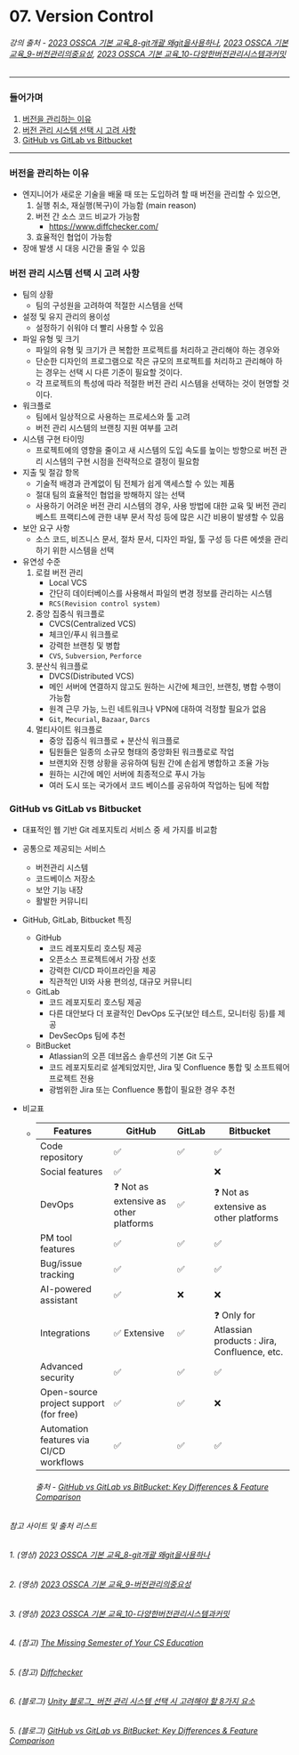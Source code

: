 # 07. Version Control

###### 강의 출처 - [2023 OSSCA 기본 교육_8-git개괄 왜git을사용하나](https://www.youtube.com/watch?v=BdgWZy87e9M&list=PL8MaVgZDhGk-z7cezrPFJ5y6v3GW_S1iF&index=10), [2023 OSSCA 기본 교육_9-버전관리의중요성](https://www.youtube.com/watch?v=UVz7WCx7HEI&list=PL8MaVgZDhGk-z7cezrPFJ5y6v3GW_S1iF&index=11), [2023 OSSCA 기본 교육_10-다양한버전관리시스템과커밋](https://www.youtube.com/watch?v=VVjQ6yQRFlc&list=PL8MaVgZDhGk-z7cezrPFJ5y6v3GW_S1iF&index=12)

***
### 들어가며
1. <a href="#reason">버전을 관리하는 이유</a>
2. <a href="#think">버전 관리 시스템 선택 시 고려 사항</a>
3. <a href="#compare">GitHub vs GitLab vs Bitbucket</a>

***
### <span id="reason">버전을 관리하는 이유</span>

- 엔지니어가 새로운 기술을 배울 때 또는 도입하려 할 때 버전을 관리할 수 있으면,
    1. 실행 취소, 재실행(복구)이 가능함  (main reason)
    2. 버전 간 소스 코드 비교가 가능함
        - https://www.diffchecker.com/
    3. 효율적인 협업이 가능함
- 장애 발생 시 대응 시간을 줄일 수 있음

### <span id="think">버전 관리 시스템 선택 시 고려 사항</span>
- 팀의 상황
    - 팀의 구성원을 고려하여 적절한 시스템을 선택
- 설정 및 유지 관리의 용이성
    - 설정하기 쉬워야 더 빨리 사용할 수 있음
- 파일 유형 및 크기
    - 파일의 유형 및 크기가 큰 복합한 프로젝트를 처리하고 관리해야 하는 경우와
    - 단순한 디자인의 프로그램으로 작은 규모의 프로젝트를 처리하고 관리해야 하는 경우는 선택 시 다른 기준이 필요할 것이다.
    - 각 프로젝트의 특성에 따라 적절한 버전 관리 시스템을 선택하는 것이 현명할 것이다.
- 워크플로
    - 팀에서 일상적으로 사용하는 프로세스와 툴 고려
    - 버전 관리 시스템의 브랜칭 지원 여부를 고려
- 시스템 구현 타이밍
    - 프로젝트에의 영향을 줄이고 새 시스템의 도입 속도를 높이는 방향으로 버전 관리 시스템의 구현 시점을 전략적으로 결정이 필요함
- 지출 및 절감 항목
    - 기술적 배경과 관계없이 팀 전체가 쉽게 액세스할 수 있는 제품
    - 절대 팀의 효율적인 협업을 방해하지 않는 선택
    - 사용하기 어려운 버전 관리 시스템의 경우, 사용 방법에 대한 교육 및 버전 관리 베스트 프랙티스에 관한 내부 문서 작성 등에 많은 시간 비용이 발생할 수 있음
- 보안 요구 사항
    - 소스 코드, 비즈니스 문서, 절차 문서, 디자인 파일, 툴 구성 등 다른 에셋을 관리하기 위한 시스템을 선택
- 유연성 수준
    1. 로컬 버전 관리 
        - Local VCS
        - 간단히 데이터베이스를 사용해서 파일의 변경 정보를 관리하는 시스템
        - `RCS(Revision control system)`
    1. 중앙 집중식 워크플로 
        - CVCS(Centralized VCS)
        - 체크인/푸시 워크플로
        - 강력한 브랜칭 및 병합
        - `CVS`, `Subversion`, `Perforce`
    2. 분산식 워크플로
        - DVCS(Distributed VCS)
        - 메인 서버에 연결하지 않고도 원하는 시간에 체크인, 브랜칭, 병합 수행이 가능함
        - 원격 근무 가능, 느린 네트워크나 VPN에 대하여 걱정할 필요가 없음
        - `Git`, `Mecurial`, `Bazaar`, `Darcs`
    3. 멀티사이트 워크플로
        - 중앙 집중식 워크플로 + 분산식 워크플로
        - 팀원들은 일종의 소규모 형태의 중앙화된 워크플로로 작업
        - 브랜치와 진행 상황을 공유하여 팀원 간에 손쉽게 병합하고 조율 가능
        - 원하는 시간에 메인 서버에 최종적으로 푸시 가능
        - 여러 도시 또는 국가에서 코드 베이스를 공유하여 작업하는 팀에 적합

### <span id="compare">GitHub vs GitLab vs Bitbucket</span>
- 대표적인 웹 기반 Git 레포지토리 서비스 중 세 가지를 비교함
- 공통으로 제공되는 서비스
  - 버전관리 시스템
  - 코드베이스 저장소
  - 보안 기능 내장
  - 활발한 커뮤니티
- GitHub, GitLab, Bitbucket 특징
  - GitHub
      - 코드 레포지토리 호스팅 제공
      - 오픈소스 프로젝트에서 가장 선호
      - 강력한 CI/CD 파이프라인을 제공
      - 직관적인 UI와 사용 편의성, 대규모 커뮤니티
  - GitLab
      - 코드 레포지토리 호스팅 제공
      - 다른 대안보다 더 포괄적인 DevOps 도구(보안 테스트, 모니터링 등)를 제공
      - DevSecOps 팀에 추천
  - BitBucket
      - Atlassian의 오픈 데브옵스 솔루션의 기본 Git 도구
      - 코드 레포지토리로 설계되었지만, Jira 및 Confluence 통합 및 소프트웨어 프로젝트 전용
      - 광범위한 Jira 또는 Confluence 통합이 필요한 경우 추천

- 비교표
  - | Features                                | GitHub                                  | GitLab | Bitbucket                                              |
    |-----------------------------------------|-----------------------------------------|--------|--------------------------------------------------------|
    | Code repository                         | ✅                                       | ✅      | ✅                                                      |
    | Social features                         | ✅                                       |        | ❌                                                      |
    | DevOps                                  | ❓  Not as extensive  as other platforms | ✅      | ❓ Not as extensive  as other platforms                 |
    | PM tool features                        | ✅                                       | ✅      | ✅                                                      |
    | Bug/issue tracking                      | ✅                                       | ✅      | ✅                                                      |
    | AI-powered assistant                    | ✅                                       | ❌      | ❌                                                      |
    | Integrations                            | ✅ Extensive                             | ✅      | ❓ Only for Atlassian products : Jira, Confluence, etc. |
    | Advanced security                       | ✅                                       | ✅      | ✅                                                      |
    | Open-source project support (for free)  | ✅                                       | ✅      | ❌                                                      |
    | Automation features via CI/CD workflows | ✅                                       | ✅      | ✅                                                      |
    ###### 출처 - [GitHub vs GitLab vs BitBucket: Key Differences & Feature Comparison](https://marker.io/blog/github-vs-gitlab-vs-bitbucket)

###### 참고 사이트 및 출처 리스트
###### 1. (영상) [2023 OSSCA 기본 교육_8-git개괄 왜git을사용하나](https://www.youtube.com/watch?v=BdgWZy87e9M&list=PL8MaVgZDhGk-z7cezrPFJ5y6v3GW_S1iF&index=10)
###### 2. (영상) [2023 OSSCA 기본 교육_9-버전관리의중요성](https://www.youtube.com/watch?v=UVz7WCx7HEI&list=PL8MaVgZDhGk-z7cezrPFJ5y6v3GW_S1iF&index=11)
###### 3. (영상) [2023 OSSCA 기본 교육_10-다양한버전관리시스템과커밋](https://www.youtube.com/watch?v=VVjQ6yQRFlc&list=PL8MaVgZDhGk-z7cezrPFJ5y6v3GW_S1iF&index=12)
###### 4. (참고) [The Missing Semester of Your CS Education](https://missing-semester-kr.github.io/)
###### 5. (참고) [Diffchecker](https://www.diffchecker.com/)
###### 6. (블로그) [Unity 블로그_ 버전 관리 시스템 선택 시 고려해야 할 8가지 요소](https://blog.unity.com/kr/games/8-factors-to-consider-when-choosing-a-version-control-system)
###### 5. (블로그) [GitHub vs GitLab vs BitBucket: Key Differences & Feature Comparison](https://marker.io/blog/github-vs-gitlab-vs-bitbucket)
